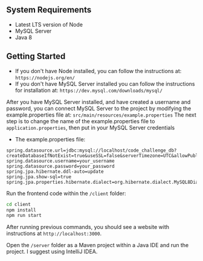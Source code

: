 ## System Requirements
- Latest LTS version of Node
- MySQL Server
- Java 8

## Getting Started

* If you don't have Node installed, you can follow the instructions at: `https://nodejs.org/en/`
* If you don't have MySQL Server installed you can follow the instructions for installation at: `https://dev.mysql.com/downloads/mysql/`

After you have MySQL Server installed, and have created a username and password, you can connect MySQL Server to the project by modifying the example.properties file at: `src/main/resources/example.properties`
The next step is to change the name of the example.properties file to `application.properties`, then put in your MySQL Server credentials
* The example.properties file: 
```
spring.datasource.url=jdbc:mysql://localhost/code_challenge_db?createDatabaseIfNotExist=true&useSSL=false&serverTimezone=UTC&allowPublicKeyRetrieval=true
spring.datasource.username=your_username
spring.datasource.password=your_password
spring.jpa.hibernate.ddl-auto=update
spring.jpa.show-sql=true
spring.jpa.properties.hibernate.dialect=org.hibernate.dialect.MySQL8Dialect
```

Run the frontend code within the `/client` folder:

```bash
cd client
npm install
npm run start
```

After running previous commands, you should see a website with instructions at `http://localhost:3000`.

Open the `/server` folder as a Maven project within a Java IDE and run the project. I suggest using IntelliJ IDEA.


